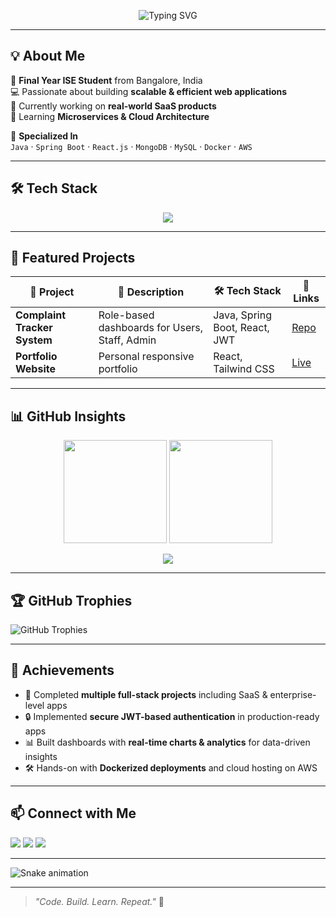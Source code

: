 <!-- Animated Intro -->
<p align="center">
  <img src="https://readme-typing-svg.demolab.com?font=Fira+Code&weight=500&size=28&pause=1000&color=00FF7F&center=true&vCenter=true&width=900&lines=Hi%F0%9F%91%8B%2C+I'm+Nagesh+B+C;Full+Stack+Java+Developer;SaaS+Product+Builder;Aspiring+Tech+Entrepreneur;Code.+Build.+Learn.+Repeat." alt="Typing SVG" />
</p>

---

## 💡 About Me  

🚀 **Final Year ISE Student** from Bangalore, India  
💻 Passionate about building **scalable & efficient web applications**  
🎯 Currently working on **real-world SaaS products**  
🌱 Learning **Microservices & Cloud Architecture**  

💼 **Specialized In**  
`Java` · `Spring Boot` · `React.js`  · `MongoDB` · `MySQL` · `Docker` · `AWS`

---

## 🛠 Tech Stack  

<p align="center">
  <img src="https://skillicons.dev/icons?i=java,spring,react,tailwind,mongodb,mysql,postgresql,docker,git,github,html,css,js,postman,idea,vscode,linux" />
</p>

---

## 📌 Featured Projects  

| 🚀 Project | 📜 Description | 🛠 Tech Stack | 🔗 Links |
|------------|---------------|--------------|----------|
| **Complaint Tracker System** | Role-based dashboards for Users, Staff, Admin | Java, Spring Boot, React, JWT | [Repo](https://github.com/CodeFear5/Complaint-Tracker) |
| **Portfolio Website** | Personal responsive portfolio | React, Tailwind CSS | [Live](https://codefear5.github.io/portfolio) |
 
---

## 📊 GitHub Insights  

<p align="center">
  <img src="https://github-readme-stats.vercel.app/api?username=CodeFear5&show_icons=true&theme=radical&count_private=true&hide_border=true&bg_color=0D1117&title_color=00FF7F&icon_color=00FF7F" height="165" />
  <img src="https://github-readme-streak-stats.herokuapp.com/?user=CodeFear5&theme=radical&hide_border=true&background=0D1117&stroke=00FF7F&ring=00FF7F&fire=00FF7F&currStreakLabel=00FF7F" height="165" />
</p>

<p align="center">
  <img src="https://github-readme-activity-graph.vercel.app/graph?username=CodeFear5&theme=react-dark&bg_color=0D1117&line=00FF7F&point=FFFFFF&hide_border=true" />
</p>

---

## 🏆 GitHub Trophies  

![GitHub Trophies](https://github-profile-trophy.vercel.app/?username=CodeFear5&theme=tokyonight&margin-w=10&margin-h=10&no-frame=true)

---

## 📜 Achievements  

- 📌 Completed **multiple full-stack projects** including SaaS & enterprise-level apps  
- 🔒 Implemented **secure JWT-based authentication** in production-ready apps  
- 📊 Built dashboards with **real-time charts & analytics** for data-driven insights  
- 🛠 Hands-on with **Dockerized deployments** and cloud hosting on AWS  
 
---

## 📫 Connect with Me  

<p align="left">
  <a href="mailto:nageshbc55@gmail.com"><img src="https://img.shields.io/badge/Email-0D1117?style=for-the-badge&logo=gmail&logoColor=00FF7F" /></a>
  <a href="https://linkedin.com/in/nagesh-b-c-b5614b254"><img src="https://img.shields.io/badge/LinkedIn-0D1117?style=for-the-badge&logo=linkedin&logoColor=00FF7F" /></a>
  <a href="https://github.com/CodeFear5"><img src="https://img.shields.io/badge/GitHub-0D1117?style=for-the-badge&logo=github&logoColor=00FF7F" /></a>
</p>

---

![Snake animation](https://github.com/CodeFear5/CodeFear5/blob/output/github-contribution-grid-snake.svg)

---

> _"Code. Build. Learn. Repeat."_ 💪  
